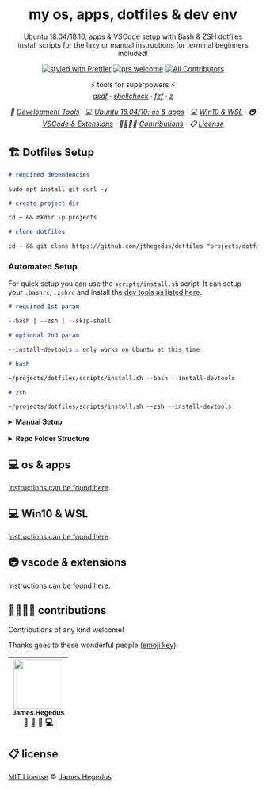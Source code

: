 <h1 align="center">my os, apps, dotfiles & dev env</h1>

<p align="center">Ubuntu 18.04/18.10, apps & VSCode setup with Bash & ZSH dotfiles<br/>install scripts for the lazy or manual instructions for terminal beginners included!</p>

<!-- badges -->

<p align="center">
  <a href="https://github.com/prettier/prettier"><img alt="styled with Prettier" src="https://img.shields.io/badge/code_style-prettier-ff69b4.svg?style=flat" /></a>
  <a href="http://makeapullrequest.com"><img alt="prs welcome" src="https://img.shields.io/badge/PRs-welcome-brightgreen.svg?style=flat" /></a>
  <a href="contribs"><img alt="All Contributors" src="https://img.shields.io/badge/all_contributors-1-orange.svg?style=flat" /></a>
</p>

<!-- some tools used -->

<p align="center">
    ⚡️ tools for superpowers ⚡️<br/>
    <em>
      <a href="https://github.com/asdf-vm/asdf">asdf</a>
      · <a href="https://github.com/koalaman/shellcheck">shellcheck</a>
      · <a href="https://github.com/junegunn/fzf">fzf</a>
      · <a href="https://github.com/rupa/z">z</a>
    </em>
</p>

<!-- toc -->

<p align="center">
    <em>
    🔧 <a href="./docs/dev-tools-manual.md">Development Tools</a>
    · 💻 <a href="./docs/ubuntu-1804.md">Ubuntu 18.04/10: os & apps</a>
    · 💻 <a href="./docs/windows-1809.md">Win10 & WSL</a>
    · 🚇 <a href="./docs/vscode.md">VSCode & Extensions</a>
    · 👨‍👨‍👧‍👦 <a href="#-contributions">Contributions</a>
    · 📋 <a href="#-license">License</a>
    </em>
</p>

## 🏗 Dotfiles Setup

```markdown
# required dependencies

sudo apt install git curl -y

# create project dir

cd ~ && mkdir -p projects

# clone dotfiles

cd ~ && git clone https://github.com/jthegedus/dotfiles "projects/dotfiles"
```

### Automated Setup

For quick setup you can use the `scripts/install.sh` script. It can setup your `.bashrc`, `.zshrc` and install the [dev tools as listed here](/docs/dev-tools-manual.md).

```markdown
# required 1st param

--bash | --zsh | --skip-shell

# optional 2nd param

--install-devtools ⚠️ only works on Ubuntu at this time
```

```markdown
# bash

~/projects/dotfiles/scripts/install.sh --bash --install-devtools

# zsh

~/projects/dotfiles/scripts/install.sh --zsh --install-devtools
```

<details>
<summary><b>Manual Setup</b></summary>
<br />
⚠️ before re-sourcing or rebooting you should complete the installation of the <a href="#development_tools">development tools</a> section as your shell now depends on some other tools.

#### bash

```markdown
# backup bashrc

mv ~/.bashrc ~/.bashrc.orig

# symlink bashrc

ln -sv ~/projects/dotfiles/bash/.bashrc_default ~/.bashrc_default
ln -sv ~/projects/dotfiles/bash/.bashrc ~/.bashrc

# add aliases (zsh uses a oh-my-zsh alias plugin)

ln -sv ~/projects/dotfiles/common/.aliases ~/.aliases
```

#### zsh

```markdown
# install oh-my-zsh

sh -c "\$(curl -fsSL https://raw.githubusercontent.com/robbyrussell/oh-my-zsh/master/tools/install.sh)"

# change default shell

chsh -s "\$(command -v zsh)"

# install zgen

sudo apt install git
git clone https://github.com/tarjoilija/zgen.git "\${HOME}/.zgen"

# backup zshrc

mv ~/.zshrc ~/.zshrc.orig

# symlink zshrc

ln -sv ~/projects/dotfiles/zsh/.zshrc_default ~/.zshrc_default
ln -sv ~/projects/dotfiles/zsh/.zshrc ~/.zshrc

# add fonts for powerline

# sudo apt-get install fonts-powerline

cd ~ && git clone https://github.com/powerline/fonts.git --depth=1
fonts/install.sh
cd ~ && rm -rf fonts/
```

#### development tools

[Instructions can be found here](/docs/dev-tools-manual.md).

</details>

<br />

<details>
<summary><b>Repo Folder Structure</b></summary>

This project assumes a local repository folder structure like the following:

```
~/projects
```

Where this `dotfiles` repo is cloned to `~/projects/`, resulting in `~/projects/dotfiles/`. If you wish to use a different folder structure, do a **search and replace** on `/projects`. Other Zsh install guides recommend putting the `/Dotfiles/` folder in your user Home folder `~/`

</details>

<h2 id="os-and-apps">💻 os & apps</h2>

[Instructions can be found here](/docs/ubuntu-1804.md).

<h2 id="win10-wsl">💻 Win10 & WSL</h2>

[Instructions can be found here](/docs/windows-1809.md).

<h2 id="vscode-extensions">🚇 vscode & extensions</h2>

[Instructions can be found here](/docs/vscode.md).

<h2 id="contribs">👨‍👨‍👧‍👦 contributions</h2>

Contributions of any kind welcome!

Thanks goes to these wonderful people ([emoji key](https://github.com/kentcdodds/all-contributors#emoji-key)):

<!-- ALL-CONTRIBUTORS-LIST:START - Do not remove or modify this section -->
<!-- prettier-ignore -->
| [<img src="https://avatars2.githubusercontent.com/u/20798510?v=4" width="100px;"/><br /><sub><b>James Hegedus</b></sub>](https://medium.com/@jthegedus)<br />[📖](https://github.com/jthegedus/dotfiles/commits?author=jthegedus "Documentation") [📝](#blog-jthegedus "Blogposts") [🎨](#design-jthegedus "Design") [💻](https://github.com/jthegedus/dotfiles/commits?author=jthegedus "Code") |
| :---: |

<!-- ALL-CONTRIBUTORS-LIST:END -->

<h2 id="license">📋 license</h2>

[MIT License](LICENSE) © [James Hegedus](https://github.com/jthegedus/)
